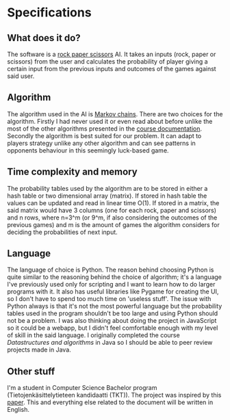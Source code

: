 # Specifications

## What does it do?
The software is a [rock paper scissors](https://en.wikipedia.org/wiki/Rock_paper_scissors) AI. It takes an inputs (rock, paper or scissors) from the user and calculates the probability of player giving a certain input from the previous inputs and outcomes of the games against said user.

## Algorithm
The algorithm used in the AI is [Markov chains](https://en.wikipedia.org/wiki/Markov_chain). There are two choices for the algorithm. Firstly I had never used it or even read about before unlike the most of the other algorithms presented in the [course documentation](https://tiralabra.github.io/2021_p2/en/topics/). Secondly the algorithm is best suited for our problem. It can adapt to players strategy unlike any other algorithm and can see patterns in opponents behaviour in this seemingly luck-based game.

## Time complexity and memory
The probability tables used by the algorithm are to be stored in either a hash table or two dimensional array (matrix). If stored in hash table the values can be updated and read in linear time O(1). If stored in a matrix, the said matrix would have 3 columns (one for each rock, paper and scissors) and n rows, where n=3^m (or 9^m, if also considering the outcomes of the previous games) and m is the amount of games the algorithm considers for deciding the probabilities of next input.

## Language
The language of choice is Python. The reason behind choosing Python is quite similar to the reasoning behind the choice of algorithm; it's a language I've previously used only for scripting and I want to learn how to do larger programs with it. It also has useful libraries like Pygame for creating the UI, so I don't have to spend too much time on 'useless stuff'. The issue with Python always is that it's not the most powerful language but the probability tables used in the program shouldn't be too large and using Python should not be a problem. I was also thinking about doing the project in JavaScript so it could be a webapp, but I didn't feel comfortable enough with my level of skill in the said language. I originally completed the course *Datastructures and algorithms* in Java so I should be able to peer review projects made in Java.

## Other stuff
I'm a student in Computer Science Bachelor program (Tietojenkäsittelytieteen kandidaatti (TKT)). The project was inspired by this [paper](https://arxiv.org/pdf/2003.06769.pdf). This and everything else related to the document will be written in English.
